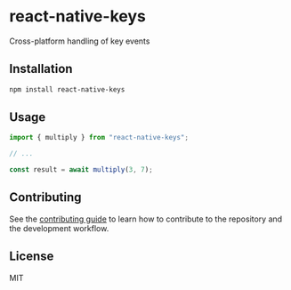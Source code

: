# react-native-keys

Cross-platform handling of key events

## Installation

```sh
npm install react-native-keys
```

## Usage

```js
import { multiply } from "react-native-keys";

// ...

const result = await multiply(3, 7);
```

## Contributing

See the [contributing guide](CONTRIBUTING.md) to learn how to contribute to the repository and the development workflow.

## License

MIT
